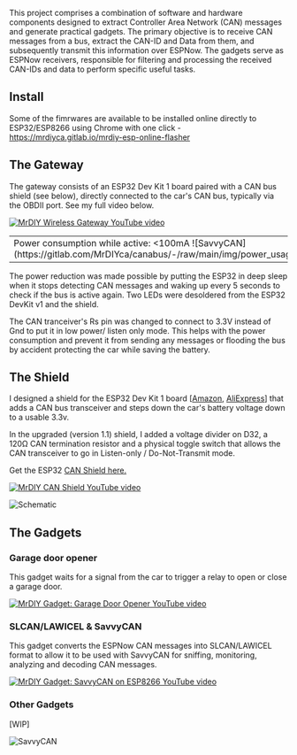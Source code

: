 This project comprises a combination of software and hardware components designed to extract Controller Area Network (CAN) messages and generate practical gadgets. The primary objective is to receive CAN messages from a bus, extract the CAN-ID and Data from them, and subsequently transmit this information over ESPNow. The gadgets serve as ESPNow receivers, responsible for filtering and processing the received CAN-IDs and data to perform specific useful tasks.

## Install

Some of the fimrwares are available to be installed online directly to ESP32/ESP8266 using Chrome with one click - <a href='https://mrdiyca.gitlab.io/mrdiy-esp-online-flasher'>https://mrdiyca.gitlab.io/mrdiy-esp-online-flasher</a>

## The Gateway

The gateway consists of an ESP32 Dev Kit 1 board paired with a CAN bus shield (see below), directly connected to the car's CAN bus, typically via the OBDII port. See my full video below.

[![MrDIY Wireless Gateway YouTube video](https://img.youtube.com/vi/XiqU5wpnupk/0.jpg)](https://www.youtube.com/watch?v=XiqU5wpnupk)

<table>
<tr>

<td>
Power consumption while active: <100mA 
![SavvyCAN](https://gitlab.com/MrDIYca/canabus/-/raw/main/img/power_usage_active.png)</td>
<td>
Power consumption while sleep with LEDs removed: <10 mA 
![SavvyCAN](https://gitlab.com/MrDIYca/canabus/-/raw/main/img/power_usage_idle.png)
</td>

</tr>
</table>


The power reduction was made possible by putting the ESP32 in deep sleep when it stops detecting CAN messages and waking up every 5 seconds to check if the bus is active again. Two LEDs were desoldered from the ESP32 DevKit v1 and the shield. 

The CAN tranceiver's Rs pin was changed to connect to 3.3V instead of Gnd to put it in low power/ listen only mode. This helps with the power consumption and prevent it from sending any messages or flooding the bus by accident protecting the car while saving the battery.

## The Shield

I designed a shield for the ESP32 Dev Kit 1 board [<a href='https://geni.us/jS2Lx1W'>Amazon</a>, <a href='https://s.click.aliexpress.com/e/_DmhOymx'>AliExpress</a>] that adds a CAN bus transceiver and steps down the car's battery voltage down to a usable 3.3v.

In the upgraded (version 1.1) shield, I added a voltage divider on D32, a 120Ω CAN termination resistor and a physical toggle switch that allows the CAN transceiver to go in Listen-only / Do-Not-Transmit mode.

Get the ESP32 <a href="https://store.mrdiy.ca/p/esp32-can-bus-shield/"> CAN Shield here.</a>

[![MrDIY CAN Shield YouTube video](https://img.youtube.com/vi/Se2KCVyD7CM/0.jpg)](https://www.youtube.com/watch?v=Se2KCVyD7CM)


![Schematic](https://gitlab.com/MrDIYca/canabus/-/raw/main/img/schematic_can_shield__esp32_v1.2.png)


## The Gadgets

### Garage door opener

This gadget waits for a signal from the car to trigger a relay to open or close a garage door. 

[![MrDIY Gadget: Garage Door Opener YouTube video](https://img.youtube.com/vi/PJhCqS9ZGLU/0.jpg)](https://www.youtube.com/watch?v=PJhCqS9ZGLU)

### SLCAN/LAWICEL & SavvyCAN

This gadget converts the ESPNow CAN messages into SLCAN/LAWICEL format to allow it to be used with SavvyCAN for sniffing, monitoring, analyzing and decoding CAN messages. 

[![MrDIY Gadget: SavvyCAN on ESP8266 YouTube video](https://img.youtube.com/vi/pontoaAcyZM/0.jpg)](https://www.youtube.com/watch?v=pontoaAcyZM)

### Other Gadgets

[WIP]

![SavvyCAN](https://gitlab.com/MrDIYca/canabus/-/raw/main/img/gadget_tesla_screen.png)


